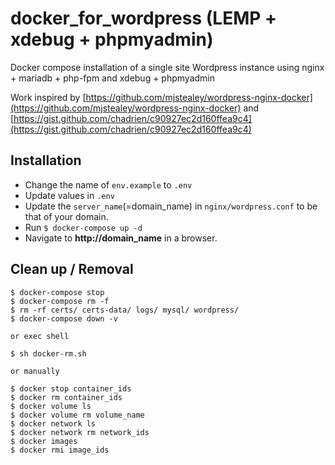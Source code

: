 # docker_for_wordpress (LEMP + xdebug + phpmyadmin)
Docker compose installation of a single site Wordpress instance using nginx + mariadb + php-fpm and xdebug + phpmyadmin

Work inspired by [https://github.com/mjstealey/wordpress-nginx-docker](https://github.com/mjstealey/wordpress-nginx-docker)
and [https://gist.github.com/chadrien/c90927ec2d160ffea9c4](https://gist.github.com/chadrien/c90927ec2d160ffea9c4)

## Installation
- Change the name of `env.example` to `.env`
- Update values in `.env`
- Update the `server_name`(=domain_name) in `nginx/wordpress.conf` to be that of your domain.
- Run `$ docker-compose up -d`
- Navigate to **http://domain_name** in a browser.

## Clean up / Removal
```
$ docker-compose stop
$ docker-compose rm -f
$ rm -rf certs/ certs-data/ logs/ mysql/ wordpress/
$ docker-compose down -v

or exec shell

$ sh docker-rm.sh

or manually

$ docker stop container_ids
$ docker rm container_ids
$ docker volume ls
$ docker volume rm volume_name
$ docker network ls
$ docker network rm network_ids
$ docker images
$ docker rmi image_ids 
```